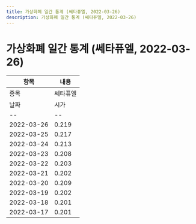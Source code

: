 ```yaml
---
title: 가상화폐 일간 통계 (쎄타퓨엘, 2022-03-26)
description: 가상화폐 일간 통계 (쎄타퓨엘, 2022-03-26)
---
```


가상화폐 일간 통계 (쎄타퓨엘, 2022-03-26)
===

|항목|내용|
|--|--|
|종목|쎄타퓨엘||마켓|KRW-TFUEL||종류|일 단위 캔들||기간|2022-03-17T09:00:00 - 2022-03-26T09:00:00|
|날짜|시가|저가|고가|종가|비고|
|--|--|--|--|--|--|
|2022-03-26|0.219|0.214|0.22|0.214|    |
|2022-03-25|0.217|0.213|0.226|0.219|    |
|2022-03-24|0.213|0.209|0.221|0.217|    |
|2022-03-23|0.208|0.204|0.214|0.213|    |
|2022-03-22|0.203|0.202|0.211|0.208|    |
|2022-03-21|0.202|0.199|0.204|0.204|    |
|2022-03-20|0.209|0.202|0.209|0.203|    |
|2022-03-19|0.202|0.199|0.211|0.209|    |
|2022-03-18|0.201|0.197|0.206|0.203|    |
|2022-03-17|0.201|0.194|0.203|0.201|    |
